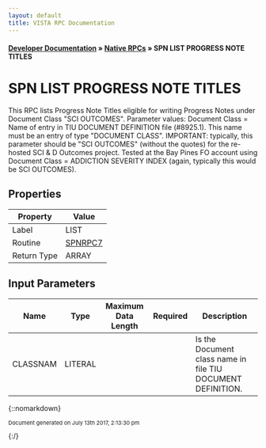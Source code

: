 ```yaml
---
layout: default
title: VISTA RPC Documentation
---
```


#### [Developer Documentation](../index) &#187; [Native RPCs](TableOfContents) &#187; SPN LIST PROGRESS NOTE TITLES<br/>
# SPN LIST PROGRESS NOTE TITLES

This RPC lists Progress Note Titles eligible for writing Progress Notes under Document Class "SCI OUTCOMES". Parameter values:         Document Class = Name of entry in TIU DOCUMENT DEFINITION file (#8925.1).  This name must be an entry of type "DOCUMENT CLASS".  IMPORTANT: typically, this parameter should be "SCI OUTCOMES" (without the quotes) for the re-hosted SCI & D Outcomes project. Tested at the Bay Pines FO account using Document Class = ADDICTION SEVERITY INDEX  (again, typically this would be SCI OUTCOMES).

## Properties

Property | Value
--- | ---
Label | LIST
Routine | [SPNRPC7](http://code.osehra.org/dox/Routine_SPNRPC7_source.html)
Return Type | ARRAY


## Input Parameters

Name | Type | Maximum Data Length | Required | Description
--- | --- | --- | --- | ---
CLASSNAM | LITERAL |  |  | Is the Document class name in file TIU DOCUMENT DEFINITION.



{::nomarkdown} <br/><p style="font-size: 11px">Document generated on July 13th 2017, 2:13:30 pm</p>{:/}
